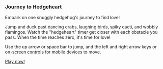 ### Journey to Hedgeheart
Embark on one snuggly hedgehog's journey to find love!

Jump and duck past dancing crabs, laughing birds, spiky cacti, and wobbly flamingos. Watch the "hedgeheart" timer get closer with each obstacle you pass. When the time reaches zero, it's time for love!

Use the up arrow or space bar to jump, and the left and right arrow keys or on-screen controls for mobile devices to move.

[Play now!](https://www.journeytohedgeheart.com)